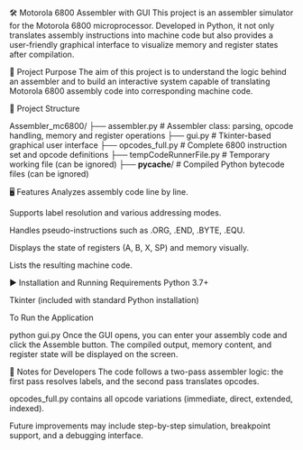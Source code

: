 🛠️ Motorola 6800 Assembler with GUI
This project is an assembler simulator for the Motorola 6800 microprocessor. Developed in Python, it not only translates assembly instructions into machine code but also provides a user-friendly graphical interface to visualize memory and register states after compilation.

🎯 Project Purpose
The aim of this project is to understand the logic behind an assembler and to build an interactive system capable of translating Motorola 6800 assembly code into corresponding machine code.

📁 Project Structure

Assembler_mc6800/
├── assembler.py            # Assembler class: parsing, opcode handling, memory and register operations
├── gui.py                  # Tkinter-based graphical user interface
├── opcodes_full.py         # Complete 6800 instruction set and opcode definitions
├── tempCodeRunnerFile.py   # Temporary working file (can be ignored)
├── __pycache__/            # Compiled Python bytecode files (can be ignored)

🖥️ Features
Analyzes assembly code line by line.

Supports label resolution and various addressing modes.

Handles pseudo-instructions such as .ORG, .END, .BYTE, .EQU.

Displays the state of registers (A, B, X, SP) and memory visually.

Lists the resulting machine code.

▶️ Installation and Running
Requirements
Python 3.7+

Tkinter (included with standard Python installation)

To Run the Application

python gui.py
Once the GUI opens, you can enter your assembly code and click the Assemble button. The compiled output, memory content, and register state will be displayed on the screen.

🧠 Notes for Developers
The code follows a two-pass assembler logic: the first pass resolves labels, and the second pass translates opcodes.

opcodes_full.py contains all opcode variations (immediate, direct, extended, indexed).

Future improvements may include step-by-step simulation, breakpoint support, and a debugging interface.
